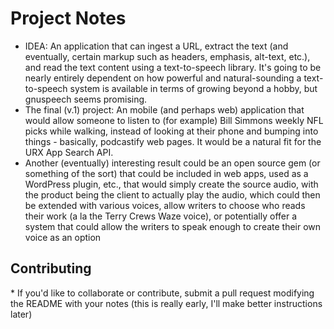 <h1>Project Notes</h2>

* IDEA: An application that can ingest a URL, extract the text (and eventually, certain markup such as headers, emphasis, alt-text, etc.), and read the text content using a text-to-speech library. It's going to be nearly entirely dependent on how powerful and natural-sounding a text-to-speech system is available in terms of growing beyond a hobby, but gnuspeech seems promising. 
* The final (v.1) project: An mobile (and perhaps web) application that would allow someone to listen to (for example) Bill Simmons weekly NFL picks while walking, instead of looking at their phone and bumping into things - basically, podcastify web pages. It would be a natural fit for the URX App Search API.
* Another (eventually) interesting result could be an open source gem (or something of the sort) that could be included in web apps, used as a WordPress plugin, etc., that would simply create the source audio, with the product being the client to actually play the audio, which could then be extended with various voices, allow writers to choose who reads their work (a la the Terry Crews Waze voice), or potentially offer a system that could allow the writers to speak enough to create their own voice as an option

<h2>Contributing</h2>
* If you'd like to collaborate or contribute, submit a pull request modifying the README with your notes (this is really early, I'll make better instructions later)
